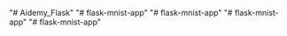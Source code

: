"# Aidemy_Flask" 
"# flask-mnist-app" 
"# flask-mnist-app" 
"# flask-mnist-app" 
"# flask-mnist-app" 
